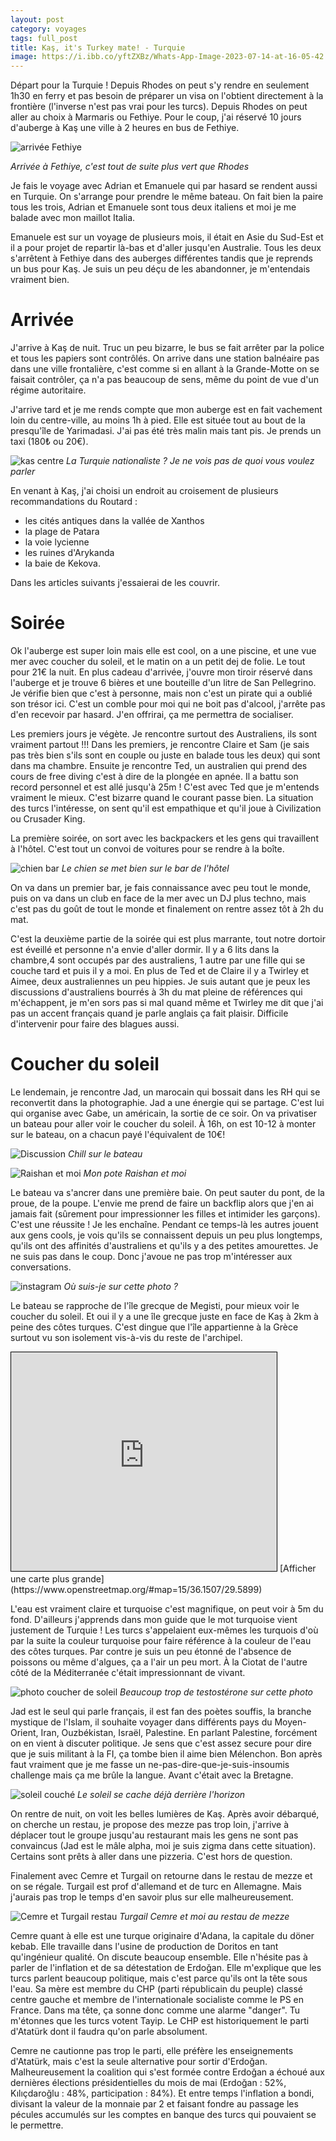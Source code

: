 ```yaml
---
layout: post
category: voyages
tags: full_post
title: Kaş, it's Turkey mate! - Turquie
image: https://i.ibb.co/yftZXBz/Whats-App-Image-2023-07-14-at-16-05-42.jpg
---
```


Départ pour la Turquie ! Depuis Rhodes on peut s'y rendre en seulement 1h30 en ferry et pas besoin de préparer un visa on l'obtient directement à la frontière (l'inverse n'est pas vrai pour les turcs). Depuis Rhodes on peut aller au choix à Marmaris ou Fethiye. Pour le coup, j'ai réservé 10 jours d'auberge à Kaş une ville à 2 heures en bus de Fethiye. 

![arrivée Fethiye](https://i.ibb.co/WyrHdVN/fethiye.jpg)

_Arrivée à Fethiye, c'est tout de suite plus vert que Rhodes_

<!--more-->

Je fais le voyage avec Adrian et Emanuele qui par hasard se rendent aussi en Turquie. On s'arrange pour prendre le même bateau. On fait bien la paire tous les trois, Adrian et Emanuele sont tous deux italiens et moi je me balade avec mon maillot Italia. 

Emanuele est sur un voyage de plusieurs mois, il était en Asie du Sud-Est et il a pour projet de repartir là-bas et d'aller jusqu'en Australie. Tous les deux s'arrêtent à Fethiye dans des auberges différentes tandis que je reprends un bus pour Kaş. Je suis un peu déçu de les abandonner, je m'entendais vraiment bien. 

# Arrivée 

J'arrive à Kaş de nuit. Truc un peu bizarre, le bus se fait arrêter par la police et tous les papiers sont contrôlés. On arrive dans une station balnéaire pas dans une ville frontalière, c'est comme si en allant à la Grande-Motte on se faisait contrôler, ça n'a pas beaucoup de sens, même du point de vue d'un régime autoritaire. 

J'arrive tard et je me rends compte que mon auberge est en fait vachement loin du centre-ville, au moins 1h à pied. Elle est située tout au bout de la presqu'île de Yarimadasi. J'ai pas été très malin mais tant pis. Je prends un taxi (180₺ ou 20€).

![kas centre](https://i.ibb.co/7zS1Bpr/IMG-20230714-190600-wse-QBxi-I1a.jpg)
_La Turquie nationaliste ? Je ne vois pas de quoi vous voulez parler_

En venant à Kaş, j'ai choisi un endroit au croisement de plusieurs recommandations du Routard :
- les cités antiques dans la vallée de Xanthos 
- la plage de Patara 
- la voie lycienne 
- les ruines d'Arykanda 
- la baie de Kekova. 

Dans les articles suivants j'essaierai de les couvrir. 

# Soirée 

Ok l'auberge est super loin mais elle est cool, on a une piscine, et une vue mer avec coucher du soleil, et le matin on a un petit dej de folie. Le tout pour 21€ la nuit. En plus cadeau d'arrivée, j'ouvre mon tiroir réservé dans l'auberge et je trouve 6 bières et une bouteille d'un litre de San Pellegrino. Je vérifie bien que c'est à personne, mais non c'est un pirate qui a oublié son trésor ici. C'est un comble pour moi qui ne boit pas d'alcool, j'arrête pas d'en recevoir par hasard. J'en offrirai, ça me permettra de socialiser. 

Les premiers jours je végète. Je rencontre surtout des Australiens, ils sont vraiment partout !!! 
Dans les premiers, je rencontre Claire et Sam (je sais pas très bien s'ils sont en couple ou juste en balade tous les deux) qui sont dans ma chambre. 
Ensuite je rencontre Ted, un australien qui prend des cours de free diving c'est à dire de la plongée en apnée. Il a battu son record personnel et est allé jusqu'à 25m ! C'est avec Ted que je m'entends vraiment le mieux. C'est bizarre quand le courant passe bien. La situation des turcs l'intéresse, on sent qu'il est empathique et qu'il joue à Civilization ou Crusader King. 

La première soirée, on sort avec les backpackers et les gens qui travaillent à l'hôtel. C'est tout un convoi de voitures pour se rendre à la boîte. 

![chien bar](https://i.ibb.co/DMQGMnW/chienbar.jpg)
_Le chien se met bien sur le bar de l'hôtel_

On va dans un premier bar, je fais connaissance avec peu tout le monde, puis on va dans un club en face de la mer avec un DJ plus techno, mais c'est pas du goût de tout le monde et finalement on rentre assez tôt à 2h du mat. 

C'est la deuxième partie de la soirée qui est plus marrante, tout notre dortoir est éveillé et personne n'a envie d'aller dormir. Il y a 6 lits dans la chambre,4 sont occupés par des australiens, 1 autre par une fille qui se couche tard et puis il y a moi. En plus de Ted et de Claire il y a Twirley et Aimee, deux australiennes un peu hippies. Je suis autant que je peux les discussions d'australiens bourrés à 3h du mat pleine de références qui m'échappent, je m'en sors pas si mal quand même et Twirley me dit que j'ai pas un accent français quand je parle anglais ça fait plaisir. Difficile d'intervenir pour faire des blagues aussi. 

# Coucher du soleil

Le lendemain, je rencontre Jad, un marocain qui bossait dans les RH qui se reconvertit dans la photographie. Jad a une énergie qui se partage. C'est lui qui organise avec Gabe, un américain, la sortie de ce soir. On va privatiser un bateau pour aller voir le coucher du soleil. À 16h, on est 10-12 à monter sur le bateau, on a chacun payé l'équivalent de 10€! 

![Discussion](https://i.ibb.co/G5GfmjK/IMG-20230713-191131-q-Fbh-Xt-SJ1-U.jpg)
_Chill sur le bateau_

![Raishan et moi](https://i.ibb.co/yftZXBz/Whats-App-Image-2023-07-14-at-16-05-42.jpg)
_Mon pote Raishan et moi_

Le bateau va s'ancrer dans une première baie. On peut sauter du pont, de la proue, de la poupe. L'envie me prend de faire un backflip alors que j'en ai jamais fait (sûrement pour impressionner les filles et intimider les garçons). C'est une réussite ! Je les enchaîne. Pendant ce temps-là les autres jouent aux gens cools, je vois qu'ils se connaissent depuis un peu plus longtemps, qu'ils ont des affinités d'australiens et qu'ils y a des petites amourettes. Je ne suis pas dans le coup. Donc j'avoue ne pas trop m'intéresser aux conversations. 

![instagram](https://i.ibb.co/ZVj3xPz/Screenshot-20230714-215143-copie.jpg)
_Où suis-je sur cette photo ?_

Le bateau se rapproche de l'île grecque de Megisti, pour mieux voir le coucher du soleil. Et oui il y a une île grecque juste en face de Kaş à 2km à peine des côtes turques. C'est dingue que l'île appartienne à la Grèce surtout vu son isolement vis-à-vis du reste de l'archipel. 
<iframe width="425" height="350" src="https://www.openstreetmap.org/export/embed.html?bbox=29.575109481811527%2C36.13000685771882%2C29.604635238647464%2C36.171382272909185&amp;layer=mapnik" style="border: 1px solid black"></iframe>
[Afficher une carte plus grande](https://www.openstreetmap.org/#map=15/36.1507/29.5899)

L'eau est vraiment claire et turquoise c'est magnifique, on peut voir à 5m du fond. D'ailleurs j'apprends dans mon guide que le mot turquoise vient justement de Turquie ! Les turcs s'appelaient eux-mêmes les turquois d'où par la suite la couleur turquoise pour faire référence à la couleur de l'eau des côtes turques. 
Par contre je suis un peu étonné de l'absence de poissons ou même d'algues, ça a l'air un peu mort. À la Ciotat de l'autre côté de la Méditerranée c'était impressionnant de vivant. 

![photo coucher de soleil](https://i.ibb.co/wcL28L0/IMG-20230713-192318-vti-Uxx2l8b.jpg)
_Beaucoup trop de testostérone sur cette photo_

Jad est le seul qui parle français, il est fan des poètes souffis, la branche mystique de l'Islam, il souhaite voyager dans différents pays du Moyen-Orient, Iran, Ouzbékistan, Israël, Palestine. 
En parlant Palestine, forcément on en vient à discuter politique. Je sens que c'est assez secure pour dire que je suis militant à la FI, ça tombe bien il aime bien Mélenchon. 
Bon après faut vraiment que je me fasse un ne-pas-dire-que-je-suis-insoumis challenge mais ça me brûle la langue. Avant c'était avec la Bretagne. 

![soleil couché](https://i.ibb.co/3NYqzvz/IMG-20230713-204841-ddim-Mr-Bb6l.jpg)
_Le soleil se cache déjà derrière l'horizon_

On rentre de nuit, on voit les belles lumières de Kaş. Après avoir débarqué, on cherche un restau, je propose des mezze pas trop loin, j'arrive à déplacer tout le groupe jusqu'au restaurant mais les gens ne sont pas convaincus (Jad est le mâle alpha, moi je suis zigma dans cette situation). Certains sont prêts à aller dans une pizzeria. C'est hors de question. 

Finalement avec Cemre et Turgail on retourne dans le restau de mezze et on se régale. 
Turgail est prof d'allemand et de turc en Allemagne. Mais j'aurais pas trop le temps d'en savoir plus sur elle malheureusement. 

![Cemre et Turgail restau](https://i.ibb.co/pwLxY2f/Whats-App-Image-2023-07-13-at-21-23-04.jpg)
_Turgail Cemre et moi au restau de mezze_

Cemre quant à elle est une turque originaire d'Adana, la capitale du döner kebab. Elle travaille dans l'usine de production de Doritos en tant qu'ingénieur qualité. On discute beaucoup ensemble. Elle n'hésite pas à parler de l'inflation et de sa détestation de Erdoğan. Elle m'explique que les turcs parlent beaucoup politique, mais c'est parce qu'ils ont la tête sous l'eau. Sa mère est membre du CHP (parti républicain du peuple) classé centre gauche et membre de l'internationale socialiste comme le PS en France. Dans ma tête, ça sonne donc comme une alarme "danger". Tu m'étonnes que les turcs votent Tayip. Le CHP est historiquement le parti d'Atatürk dont il faudra qu'on parle absolument. 

Cemre ne cautionne pas trop le parti, elle préfère les enseignements d'Atatürk, mais c'est la seule alternative pour sortir d'Erdoğan. Malheureusement la coalition qui s'est formée contre Erdoğan a échoué aux dernières élections présidentielles du mois de mai (Erdoğan : 52%, Kılıçdaroğlu : 48%, participation : 84%). Et entre temps l'inflation a bondi, divisant la valeur de la monnaie par 2 et faisant fondre au passage les pécules accumulés sur les comptes en banque des turcs qui pouvaient se le permettre. 

